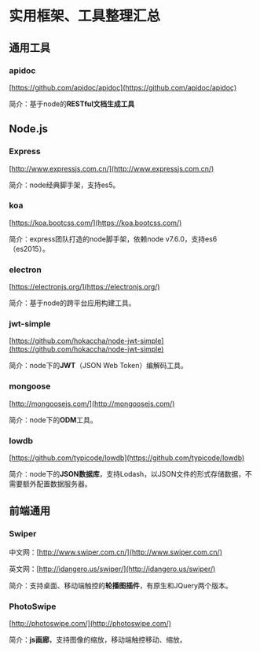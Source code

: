 # 实用框架、工具整理汇总
## 通用工具
### apidoc
[https://github.com/apidoc/apidoc](https://github.com/apidoc/apidoc)

简介：基于node的**RESTful文档生成工具**

## Node.js
### Express
[http://www.expressjs.com.cn/](http://www.expressjs.com.cn/)

简介：node经典脚手架，支持es5。

### koa
[https://koa.bootcss.com/](https://koa.bootcss.com/)

简介：express团队打造的node脚手架，依赖node v7.6.0，支持es6（es2015）。

### electron
[https://electronjs.org/](https://electronjs.org/)

简介：基于node的跨平台应用构建工具。

### jwt-simple
[https://github.com/hokaccha/node-jwt-simple](https://github.com/hokaccha/node-jwt-simple)

简介：node下的**JWT**（JSON Web Token）编解码工具。

### mongoose
[http://mongoosejs.com/](http://mongoosejs.com/)

简介：node下的**ODM**工具。

### lowdb
[https://github.com/typicode/lowdb](https://github.com/typicode/lowdb)

简介：node下的**JSON数据库**，支持Lodash，以JSON文件的形式存储数据，不需要额外配置数据服务器。

## 前端通用
### Swiper
中文网：[http://www.swiper.com.cn/](http://www.swiper.com.cn/)

英文网：[http://idangero.us/swiper/](http://idangero.us/swiper/)

简介：支持桌面、移动端触控的**轮播图插件**，有原生和JQuery两个版本。

### PhotoSwipe
[http://photoswipe.com/](http://photoswipe.com/)

简介：**js画廊**，支持图像的缩放，移动端触控移动、缩放。